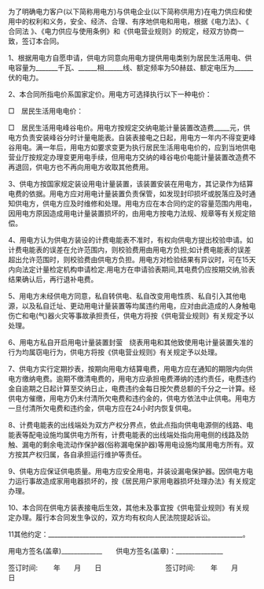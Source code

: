 
 


为了明确电力客户(以下简称用电方)与供电企业(以下简称供用方)在电力供应和使用中的权利和义务，安全、经济、合理、有序地供电和用电，根据《电力法》、《
合同法
》、《电力供应与使用条例》和《供电营业规则》的规定，经双方协商一致，签订本合同。


1、根据用电方自愿申请，供电方同意向用电方提供用电类别为居民生活用电、供电容量为_______千瓦、______相______线、额定频率为50赫兹、额定电压为______伏的电力。


2、本合同所指电价系国家定价。用电方可选择执行以下一种电价：


□　居民生活用电电价：


□　居民生活用电峰谷电价。用电方按规定交纳电能计量装置改造费_____元，供电方负责安装峰谷分时计量电能表。自装表接电之日起，用电方一年内不得变更峰谷用电。满一年后，用电方如要求变更为执行居民生活用电电价的，应到当地供电营业厅按规定办理变更用电手续，但用电方交纳的峰谷电价电能计量装置改造费不再退回，供电方也不再向用电方收取其他费用。


3、供电方按国家规定装设用电计量装置，该装置安装在用电方，其记录作为结算电费的依据。用电方应对用电计量装置负责保管，如发现封印损坏或脱落应及时通知供电方，供电方应及时维修和处理。用电方应在本合同约定的容量范围内用电，因用电方原因造成用电计量装置损坏的，由用电方按电力法规、规章等有关规定赔偿。


4、用电方认为供电方装设的计费电能表不准时，有权向供电方提出校验申请。如计费电能表的误差在允许范围内，则校验费用由用电方负担;如计费电能表的误差超出允许范围时，则校验费由供电方负担。用电方对检验结果有异议时，可在15天内向法定计量检定机构申请检定.用电方在申请验表期间,其电费仍应按期交纳,验表结果确认后，再行退补电费。


5、用电方未经供电方同意，私自转供电、私自改变用电性质、私自引入其他电源，以及私自迁址、更动用电计量装置等均属违约用电，应对由此造成的人身触电伤亡和电(气)器火灾等事故承担责任，供电方将按《供电营业规则》有关规定予以处理。


6、用电方私自开启用电计量装置封萤　绕表用电和其他致使用电计量装置失准的行为均属窃电行为，供电方将按《供电营业规则》有关规定予以处理。


7、供电方实行定期抄表，按期向用电方结算电费，用电方应在通知的期限内向供电方缴纳电费。逾期不缴清电费的，用电方应承担电费滞纳的违约责任，电费违约金自逾期之日起计算至交纳日止，电费违约金每日按欠费总额的千分之一计算。经供电方催缴，用电方仍未付清所欠电费和违约金的，供电方依法中止供电。用电方一旦付清所欠电费和违约金，供电方应在24小时内恢复供电。


8、计费电能表的出线端处为双方产权分界点，依此点指向供电电源侧的线路、电能表等配电设施均属供电方所有，计费电能表的出线端处指向用电侧的线路及防触、漏电的剩余电流动作保护器(俗称漏电保护器)等用电设施均属用电方所有。双方按其产权归属，各自承担运行维护等责任。


9、供电方应保证供电质量。用电方应安全用电，并装设漏电保护器。因供电方电力运行事故造成家用电器损坏的，按《居民用户家用电器损坏处理办法》有关规定办理。


10、本合同在供电方装表接电后生效，其他未及事宜按《供电营业规则》有关规定办理。履行本合同发生争议的，双方均有权向人民法院提起诉讼。


11其他约定：______________________________________________________________。


用电方签名(盖章)_____________　　供电方签名(盖章)：_______________


签订时间:　　 年　　月　　日　　　　　　　　　 签订时间:　　 年　　月　　日




 


 

 
 
 
 
 
  


  
 

  


  


  
 
 
 
 

